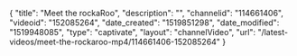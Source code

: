 {
    "title": "Meet the rockaRoo",
    "description": "",
    "channelid": "114661406",
    "videoid": "152085264",
    "date_created": "1519851298",
    "date_modified": "1519948085",
    "type": "captivate",
    "layout": "channelVideo",
    "url": "\/latest-videos\/meet-the-rockaroo-mp4\/114661406-152085264"
}